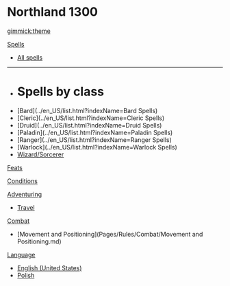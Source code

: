 <!--
  -- Name of your wiki
  -- Do NOT remove the leading `#` character.
  -->

# Northland 1300


<!--
  -- Default theme
  -- (Read: http://dynalon.github.io/mdwiki/#!customizing.md#Theme_chooser)
  -->

[gimmick:theme](yeti)


<!--
  -- Navigation
  -- (Read: http://dynalon.github.io/mdwiki/#!quickstart.md#Adding_a_navigation)
  -->

[Spells]()

  * [All spells](../en_US/list.html?indexName=Spells)
  - - - -
  * # Spells by class
  * [Bard](../en_US/list.html?indexName=Bard Spells)
  * [Cleric](../en_US/list.html?indexName=Cleric Spells)
  * [Druid](../en_US/list.html?indexName=Druid Spells)
  * [Paladin](../en_US/list.html?indexName=Paladin Spells)
  * [Ranger](../en_US/list.html?indexName=Ranger Spells)
  * [Warlock](../en_US/list.html?indexName=Warlock Spells)
  * [Wizard/Sorcerer](../en_US/list.html?indexName=Wizard%20%26%20Sorcerer%20Spells)

[Feats](Pages/Rules/Feats.md)

[Conditions](Pages/Rules/Conditions.md)

[Adventuring]()

  * [Travel](Pages/Rules/Adventuring/Travel.md)

[Combat]()

  * [Movement and Positioning](Pages/Rules/Combat/Movement and Positioning.md)

<!-- A more complex navigation example: ----------------------------------------

[Menu Item 1]()

  * # SubMenu Heading 1
  * [SubMenu Item 1](pages/subitem1.md)
  * [SubMenu Item 2](pages/subitem2.md)
  - - - -
  * # SubMenu Heading 2
  * [SubMenu Item 3](pages/subitem3.md)
  - - - -
  * # SubMenu Heading 3
  * [SubMenu Item 3](pages/subitem3.md)

[Menu Item 2](pages/item2.md)

[Menu Item 3](pages/item3.md)

---------------------------------------------------------------------------- -->

<!--
  -- Change the Language
  -- Could be useful when there's more than one language wiki.
  -->

[Language]()

  * [English (United States)](#)
  * [Polish](/pl_PL/)


<!--
  -- Let the user choose a theme
  -- (Read: http://dynalon.github.io/mdwiki/#!quickstart.md#Adding_a_navigation)
  -->

<!--
[gimmick:themechooser](Choose theme)
-->
